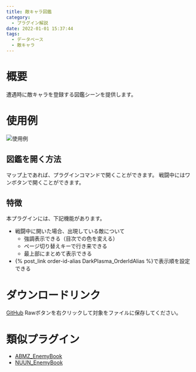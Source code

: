 ```yaml
---
title: 敵キャラ図鑑
category:
  - プラグイン解説
date: 2022-01-01 15:37:44
tags:
  - データベース
  - 敵キャラ
---
```


# 概要

遭遇時に敵キャラを登録する図鑑シーンを提供します。

# 使用例

![使用例](enemy-book.png "使用例")

## 図鑑を開く方法

マップ上であれば、プラグインコマンドで開くことができます。
戦闘中にはワンボタンで開くことができます。

## 特徴

本プラグインには、下記機能があります。

- 戦闘中に開いた場合、出現している敵について
  - 強調表示できる（目次での色を変える）
  - ページ切り替えキーで行き来できる
  - 最上部にまとめて表示できる
- {% post_link order-id-alias DarkPlasma_OrderIdAlias %}で表示順を設定できる

# ダウンロードリンク

[GitHub](https://github.com/elleonard/DarkPlasma-MZ-Plugins/blob/release/DarkPlasma_EnemyBook.js)
Rawボタンを右クリックして対象をファイルに保存してください。

# 類似プラグイン

- [ABMZ_EnemyBook](https://github.com/ebinonote/ABMZ_EnemyBook)
- [NUUN_EnemyBook](https://github.com/nuun888/MZ/blob/master/README/EnemyBook.md)
